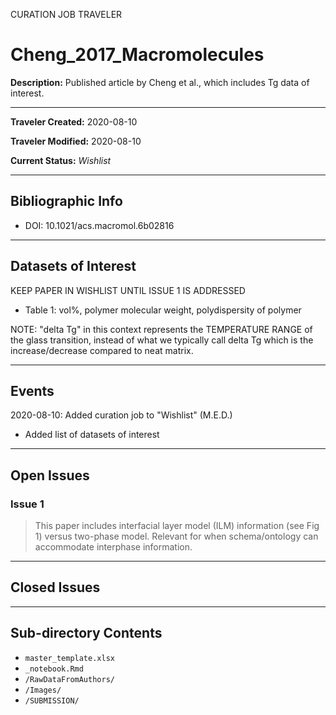 CURATION JOB TRAVELER

# Cheng_2017_Macromolecules

**Description:** Published article by Cheng et al., which includes Tg data of interest.

---

**Traveler Created:** 2020-08-10

**Traveler Modified:** 2020-08-10

**Current Status:** *Wishlist*

---

## Bibliographic Info

* DOI: 10.1021/acs.macromol.6b02816

---

## Datasets of Interest

KEEP PAPER IN WISHLIST UNTIL ISSUE 1 IS ADDRESSED

* Table 1: vol%, polymer molecular weight, polydispersity of polymer

NOTE: "delta Tg" in this context represents the TEMPERATURE RANGE of the glass transition, instead of what we typically call delta Tg which is the increase/decrease compared to neat matrix.

---

## Events

2020-08-10: Added curation job to "Wishlist" (M.E.D.)
* Added list of datasets of interest




---

## Open Issues

### Issue 1
> This paper includes interfacial layer model (ILM) information (see Fig 1) versus two-phase model. Relevant for when schema/ontology can accommodate interphase information.

---

## Closed Issues



---

## Sub-directory Contents

* `master_template.xlsx`
* `_notebook.Rmd`
* `/RawDataFromAuthors/`
* `/Images/`
* `/SUBMISSION/`
